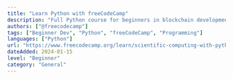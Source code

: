 ```yaml
---
title: "Learn Python with freeCodeCamp"
description: "Full Python course for beginners in blockchain development"
authors: ["@freecodecamp"]
tags: ["Beginner Dev", "Python", "freeCodeCamp", "Programming"]
languages: ["Python"]
url: "https://www.freecodecamp.org/learn/scientific-computing-with-python/"
dateAdded: 2024-01-15
level: "Beginner"
category: "General"
---
```

